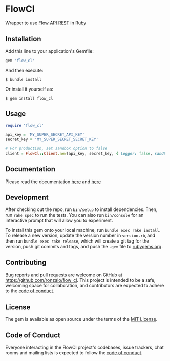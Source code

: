 # FlowCl

Wrapper to use [Flow API REST](https://www.flow.cl/docs/api.html) in Ruby

## Installation

Add this line to your application's Gemfile:

```ruby
gem 'flow_cl'
```

And then execute:

    $ bundle install

Or install it yourself as:

    $ gem install flow_cl

## Usage

```ruby
require 'flow_cl'

api_key = 'MY_SUPER_SECRET_API_KEY'
secret_key = 'MY_SUPER_SECRET_SECRET_KEY'

# For production, set sandbox option to false
client = FlowCl::Client.new(api_key, secret_key, { logger: false, sandbox: true })
```

## Documentation

Please read the documentation [here](https://www.rubydoc.info/gems/flow_cl/1.0.0) and [here](https://www.flow.cl/docs/api.html)

## Development

After checking out the repo, run `bin/setup` to install dependencies. Then, run `rake spec` to run the tests. You can also run `bin/console` for an interactive prompt that will allow you to experiment.

To install this gem onto your local machine, run `bundle exec rake install`. To release a new version, update the version number in `version.rb`, and then run `bundle exec rake release`, which will create a git tag for the version, push git commits and tags, and push the `.gem` file to [rubygems.org](https://rubygems.org).

## Contributing

Bug reports and pull requests are welcome on GitHub at https://github.com/ronzalo/flow_cl. This project is intended to be a safe, welcoming space for collaboration, and contributors are expected to adhere to the [code of conduct](https://github.com/ronzalo/flow_cl/blob/master/CODE_OF_CONDUCT.md).


## License

The gem is available as open source under the terms of the [MIT License](https://opensource.org/licenses/MIT).

## Code of Conduct

Everyone interacting in the FlowCl project's codebases, issue trackers, chat rooms and mailing lists is expected to follow the [code of conduct](https://github.com/[USERNAME]/flow_cl/blob/master/CODE_OF_CONDUCT.md).
